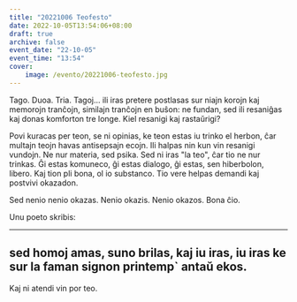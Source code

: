 ```yaml
---
title: "20221006 Teofesto"
date: 2022-10-05T13:54:06+08:00
draft: true
archive: false
event_date: "22-10-05"
event_time: "13:54"
cover: 
    image: /evento/20221006-teofesto.jpg
---
```


Tago. Duoa. Tria.
Tagoj... ili iras pretere postlasas sur niajn korojn kaj memorojn tranĉojn, similajn tranĉojn en buŝon: ne fundan, sed ili resaniĝas kaj donas komforton tre longe. Kiel resanigi kaj rastaŭrigi? 

Povi kuracas per teon, se ni opinias, ke teon estas iu trinko el herbon, ĉar multajn teojn havas antisepsajn ecojn. Ili halpas nin kun vin resanigi vundojn. Ne nur materia, sed psika. Sed ni iras "la teo", ĉar tio ne nur trinkas. Ĝi estas komuneco, ĝi estas dialogo, ĝi estas, sen hiberbolon, libero. Kaj tion pli bona, ol io substanco. Tio vere helpas demandi kaj postvivi okazadon.

Sed nenio nenio okazas. Nenio okazis. Nenio okazos. Bona ĉio.

Unu poeto skribis:

---
sed homoj amas, suno brilas,
kaj iu iras, iu iras
ke sur la faman signon
printemp` antaŭ ekos.
---

Kaj ni atendi vin por teo.